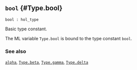 ## `bool` {#Type.bool}


```
bool : hol_type
```



Basic type constant.


The ML variable `Type.bool` is bound to the type constant `bool`.

### See also

[`alpha`](#alpha), [`Type.beta`](#Type.beta), [`Type.gamma`](#Type.gamma), [`Type.delta`](#Type.delta)

